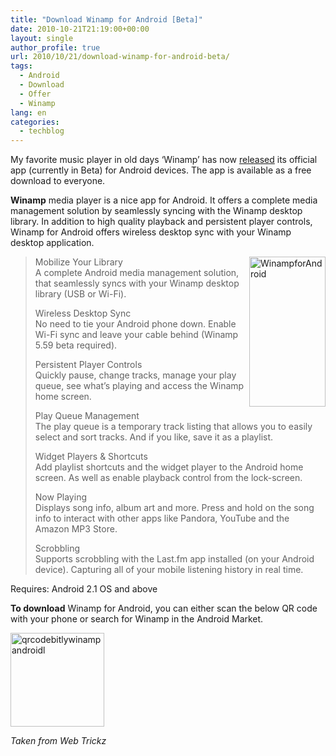 ```yaml
---
title: "Download Winamp for Android [Beta]"
date: 2010-10-21T21:19:00+00:00
layout: single
author_profile: true
url: 2010/10/21/download-winamp-for-android-beta/
tags:
  - Android
  - Download
  - Offer
  - Winamp
lang: en
categories: 
  - techblog
---
```

My favorite music player in old days ‘Winamp’ has now [released](http://blog.winamp.com/2010/10/20/winamp-for-android-now-in-beta/) its official app (currently in Beta) for Android devices. The app is available as a free download to everyone.

**Winamp** media player is a nice app for Android. It offers a complete media management solution by seamlessly syncing with the Winamp desktop library. In addition to high quality playback and persistent player controls, Winamp for Android offers wireless desktop sync with your Winamp desktop application.

[<img title="WinampforAndroid" border="0" alt="WinampforAndroid" align="right" src="http://lh6.ggpht.com/_vaUVXcmC3OI/TMCnOH25MkI/AAAAAAAAC1Y/krHv31yzDOs/WinampforAndroid_thumb%5B6%5D.jpg?imgmax=800" width="122" height="240" />](http://lh4.ggpht.com/_vaUVXcmC3OI/TMCnMdDy-qI/AAAAAAAAC1U/hdaJTKZ9HaE/s1600-h/WinampforAndroid%5B8%5D.jpg)

> Mobilize Your Library  
> A complete Android media management solution, that seamlessly syncs with your Winamp desktop library (USB or Wi-Fi).
> 
> Wireless Desktop Sync  
> No need to tie your Android phone down. Enable Wi-Fi sync and leave your cable behind (Winamp 5.59 beta required).
> 
> Persistent Player Controls  
> Quickly pause, change tracks, manage your play queue, see what’s playing and access the Winamp home screen.
> 
> Play Queue Management  
> The play queue is a temporary track listing that allows you to easily select and sort tracks. And if you like, save it as a playlist.
> 
> Widget Players & Shortcuts  
> Add playlist shortcuts and the widget player to the Android home screen. As well as enable playback control from the lock-screen.
> 
> Now Playing  
> Displays song info, album art and more. Press and hold on the song info to interact with other apps like Pandora, YouTube and the Amazon MP3 Store.
> 
> Scrobbling  
> Supports scrobbling with the Last.fm app installed (on your Android device). Capturing all of your mobile listening history in real time.

Requires: Android 2.1 OS and above

**To download** Winamp for Android, you can either scan the below QR code with your phone or search for Winamp in the Android Market.

[<img title="qrcodebitlywinampandroidl" border="0" alt="qrcodebitlywinampandroidl" src="http://lh4.ggpht.com/_vaUVXcmC3OI/TMCnQmDFMCI/AAAAAAAAC1g/IJ3BWtsnXPo/qrcodebitlywinampandroidl_thumb%5B1%5D.png?imgmax=800" width="150" height="150" />](http://lh5.ggpht.com/_vaUVXcmC3OI/TMCnPG5w4TI/AAAAAAAAC1c/WH5MSIXdnDw/s1600-h/qrcodebitlywinampandroidl%5B3%5D.png)

_Taken from Web Trickz_